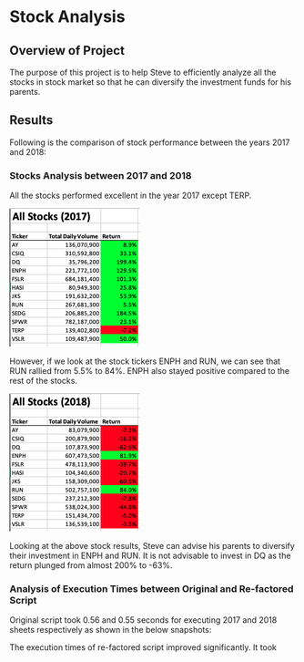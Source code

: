 # Stock Analysis
## Overview of Project
The purpose of this project is to help Steve to  efficiently analyze all the stocks in stock market so that he can diversify the investment funds for his parents. 

## Results

Following is the comparison of stock performance between the years 2017 and 2018:

### Stocks Analysis between 2017 and 2018
All the stocks performed excellent in the year 2017 except TERP. 

![](resources/2017_return.png)

However, if we look at the stock tickers ENPH and RUN, we can see that RUN rallied from 5.5% to 84%. ENPH also stayed positive compared to the rest of the stocks. 

![](resources/2018_return.png)

Looking at the above stock results, Steve can advise his parents to diversify their investment in ENPH and RUN. It is not advisable to invest in DQ as the return plunged from almost 200% to -63%.

### Analysis of Execution Times between Original and Re-factored Script

Original script took 0.56 and 0.55 seconds for executing 2017 and 2018 sheets respectively as shown in the below snapshots:




 The execution times of re-factored script improved significantly. It took 

